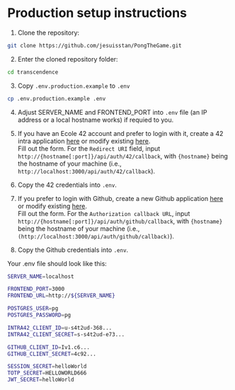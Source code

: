# Production setup instructions

1. Clone the repository:

```sh
git clone https://github.com/jesuisstan/PongTheGame.git
```

2. Enter the cloned repository folder:

```sh
cd transcendence
```

3. Copy `.env.production.example` to `.env`

```sh
cp .env.production.example .env
```

4. Adjust SERVER_NAME and FRONTEND_PORT into `.env` file (an IP address or a local hostname works) if requied to you.

5. If you have an Ecole 42 account and prefer to login with it, create a 42 intra application [here](https://profile.intra.42.fr/oauth/applications/new) or modify existing [here](https://profile.intra.42.fr/oauth/applications).\
Fill out the form. For the `Redirect URI` field, input `http://{hostname[:port]}/api/auth/42/callback`, with `{hostname}` being the hostname of your machine (i.e., `http://localhost:3000/api/auth/42/callback`).

6. Copy the 42 credentials into `.env`.

7. If you prefer to login with Github, create a new Github application [here](https://github.com/settings/applications/new) or modify existing [here](https://github.com/settings/apps).\
Fill out the form. For the `Authorization callback URL`, input `http://{hostname[:port]}/api/auth/github/callback`, with `{hostname}` being the hostname of your machine (i.e., `(http://localhost:3000/api/auth/github/callback)`).

8. Copy the Github credentials into `.env`.

Your .env file should look like this:

```sh
SERVER_NAME=localhost

FRONTEND_PORT=3000
FRONTEND_URL=http://${SERVER_NAME}

POSTGRES_USER=pg
POSTGRES_PASSWORD=pg

INTRA42_CLIENT_ID=u-s4t2ud-368...
INTRA42_CLIENT_SECRET=s-s4t2ud-e73...

GITHUB_CLIENT_ID=Iv1.c6...
GITHUB_CLIENT_SECRET=4c92...

SESSION_SECRET=helloWorld
TOTP_SECRET=HELLOWORLD666
JWT_SECRET=helloWorld

```
